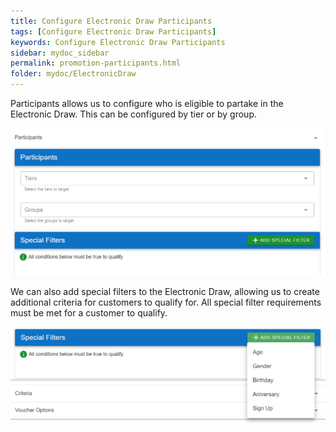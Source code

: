 ```yaml
---
title: Configure Electronic Draw Participants
tags: [Configure Electronic Draw Participants]
keywords: Configure Electronic Draw Participants
sidebar: mydoc_sidebar
permalink: promotion-participants.html
folder: mydoc/ElectronicDraw
---
```


Participants allows us to configure who is eligible to partake in the Electronic Draw. This can be configured by tier or by group.

<img src="./img/Promotions/PromotionParticipants.png" alt="">

We can also add special filters to the Electronic Draw, allowing us to create additional criteria for customers to qualify for. All special filter requirements must be met for a customer to qualify.

<img src="./img/Promotions/PromotionSpecialFilters.png" alt="">